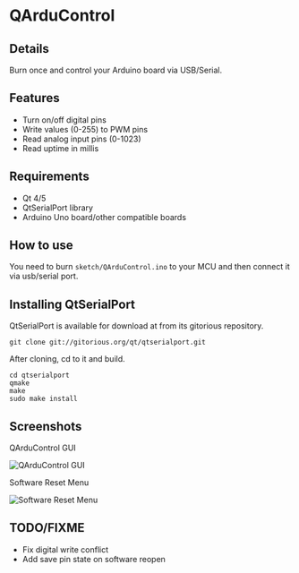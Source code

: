 QArduControl
============

## Details ##
Burn once and control your Arduino board via USB/Serial.

## Features ##
* Turn on/off digital pins
* Write values (0-255) to PWM pins
* Read analog input pins (0-1023)
* Read uptime in millis

## Requirements ##
* Qt 4/5
* QtSerialPort library
* Arduino Uno board/other compatible boards

## How to use ##
You need to burn `sketch/QArduControl.ino` to your MCU and then connect it via usb/serial port.

## Installing QtSerialPort ##
QtSerialPort is available for download at from its gitorious repository.

```
git clone git://gitorious.org/qt/qtserialport.git
```
After cloning, cd to it and build.
```
cd qtserialport
qmake
make
sudo make install
```
## Screenshots ##
QArduControl GUI

![QArduControl GUI](http://i.imgur.com/nrHe50M.png "QArduControl GUI")

Software Reset Menu

![Software Reset Menu](http://i.imgur.com/rOCJIm0.png "Software Reset Menu")

## TODO/FIXME ##
* Fix digital write conflict
* Add save pin state on software reopen